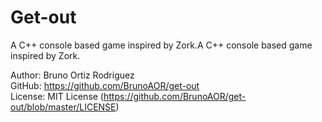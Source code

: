 # Get-out
A C++ console based game inspired by Zork.A C++ console based game inspired by Zork.

Author: Bruno Ortiz Rodriguez  
GitHub: https://github.com/BrunoAOR/get-out  
License: MIT License (https://github.com/BrunoAOR/get-out/blob/master/LICENSE)  
